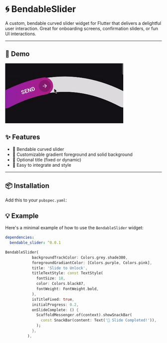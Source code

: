 # 🌀 BendableSlider

A custom, bendable curved slider widget for Flutter that delivers a delightful user interaction.
Great for onboarding screens, confirmation sliders, or fun UI interactions.

---

## 🎥 Demo

![BendableSlider Demo](https://github.com/akashelaunchinfotech/BendableSlider/blob/master/blendable_slider/bendable_slider.gif)

## ✨ Features

- 🎯 Bendable curved slider
- 🌈 Customizable gradient foreground and solid background
- 📝 Optional title (fixed or dynamic)
- 🧩 Easy to integrate and style

---

## 📦 Installation

Add this to your `pubspec.yaml`:

## 💡 Example

Here's a minimal example of how to use the `BendableSlider` widget:

```yaml
dependencies:
  bendable_slider: ^0.0.1
  ```

```dart
BendableSlider(
            backgroundTrackColor: Colors.grey.shade300,
            foregroundGradiantColor: [Colors.purple, Colors.pink],
            title: 'Slide to Unlock',
            titleTextStyle: const TextStyle(
              fontSize: 18,
              color: Colors.black87,
              fontWeight: FontWeight.bold,
            ),
            isTitleFixed: true,
            initialProgress: 0.2,
            onSlideComplete: () {
              ScaffoldMessenger.of(context).showSnackBar(
                const SnackBar(content: Text('🎉 Slide Completed!')),
              );
            },
          ),



